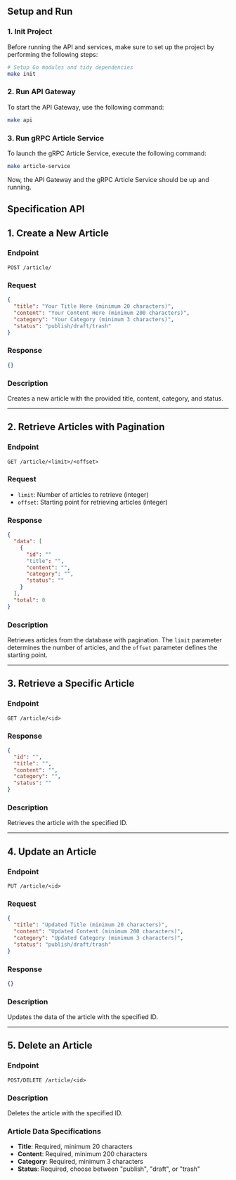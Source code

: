## Setup and Run

### 1. Init Project

Before running the API and services, make sure to set up the project by performing the following steps:

```bash
# Setup Go modules and tidy dependencies
make init
```

### 2. Run API Gateway

To start the API Gateway, use the following command:

```bash
make api
```

### 3. Run gRPC Article Service

To launch the gRPC Article Service, execute the following command:

```bash
make article-service
```

Now, the API Gateway and the gRPC Article Service should be up and running.

## Specification API

## 1. Create a New Article

### Endpoint
`POST /article/`

### Request
```json
{
  "title": "Your Title Here (minimum 20 characters)",
  "content": "Your Content Here (minimum 200 characters)",
  "category": "Your Category (minimum 3 characters)",
  "status": "publish/draft/trash"
}
```

### Response
```json
{}
```

### Description
Creates a new article with the provided title, content, category, and status.

---

## 2. Retrieve Articles with Pagination

### Endpoint
`GET /article/<limit>/<offset>`

### Request
- `limit`: Number of articles to retrieve (integer)
- `offset`: Starting point for retrieving articles (integer)

### Response
```json
{
  "data": [
    {
      "id": ""
      "title": "",
      "content": "",
      "category": "",
      "status": ""
    }
  ],
  "total": 0
}
```

### Description
Retrieves articles from the database with pagination. The `limit` parameter determines the number of articles, and the `offset` parameter defines the starting point.

---

## 3. Retrieve a Specific Article

### Endpoint
`GET /article/<id>`

### Response
```json
{
  "id": "",
  "title": "",
  "content": "",
  "category": "",
  "status": ""
}
```

### Description
Retrieves the article with the specified ID.

---

## 4. Update an Article

### Endpoint
`PUT /article/<id>`

### Request
```json
{
  "title": "Updated Title (minimum 20 characters)",
  "content": "Updated Content (minimum 200 characters)",
  "category": "Updated Category (minimum 3 characters)",
  "status": "publish/draft/trash"
}
```

### Response
```json
{}
```

### Description
Updates the data of the article with the specified ID.

---

## 5. Delete an Article

### Endpoint
`POST/DELETE /article/<id>`


### Description
Deletes the article with the specified ID.

### Article Data Specifications
- **Title**: Required, minimum 20 characters
- **Content**: Required, minimum 200 characters
- **Category**: Required, minimum 3 characters
- **Status**: Required, choose between "publish", "draft", or "trash"
